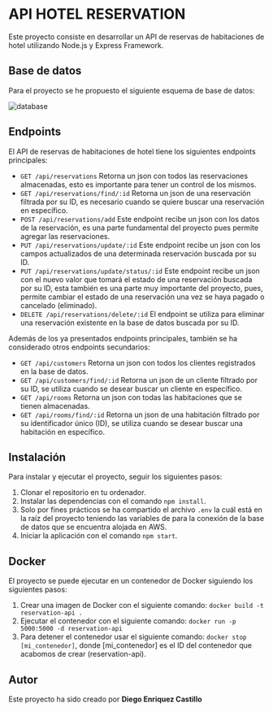 # API HOTEL RESERVATION

Este proyecto consiste en desarrollar un API de reservas de habitaciones de hotel utilizando Node.js y Express Framework.

## Base de datos

Para el proyecto se he propuesto el siguiente esquema de base de datos: 

![database](https://user-images.githubusercontent.com/62448385/233517645-9db060aa-263d-4d2f-a57e-8ef90b206bc4.png)


## Endpoints

El API de reservas de habitaciones de hotel tiene los siguientes endpoints principales: 

 - `GET /api/reservations` Retorna un json con todos las reservaciones almacenadas, esto es importante para tener un control de los mismos.
 - `GET /api/reservations/find/:id` Retorna un json de una reservación filtrada por su ID, es necesario cuando se quiere buscar una reservación en específico.
 - `POST /api/reservations/add` Este endpoint recibe un json con los datos de la reservación, es una parte fundamental del proyecto pues permite agregar las reservaciones.
 - `PUT /api/reservations/update/:id` Este endpoint recibe un json con los campos actualizados de una determinada reservación buscada por su ID.
 - `PUT /api/reservations/update/status/:id` Este endpoint recibe un json con el nuevo valor que tomará el estado de una reservación buscada por su ID, esta también es una parte muy importante del proyecto, pues, permite cambiar el estado de una reservación una vez se haya pagado o cancelado (eliminado).
 - `DELETE /api/reservations/delete/:id` El endpoint se utiliza para eliminar una reservación existente en la base de datos buscada por su ID.
 
 Además de los ya presentados endpoints principales, también se ha considerado otros endpoints secundarios:
 
 - `GET /api/customers` Retorna un json con todos los clientes registrados en la base de datos.
 - `GET /api/customers/find/:id` Retorna un json de un cliente filtrado por su ID, se utiliza cuando se desear buscar un cliente en específico.
 - `GET /api/rooms` Retorna un json con todas las habitaciones que se tienen almacenadas.
 - `GET /api/rooms/find/:id` Retorna un json de una habitación filtrado por su identificador único (ID), se utiliza cuando se desear buscar una habitación en específico.

## Instalación

Para instalar y ejecutar el proyecto, seguir los siguientes pasos:

1. Clonar el repositorio en tu ordenador.
2. Instalar las dependencias con el comando `npm install`.
3. Solo por fines prácticos se ha compartido el archivo `.env` la cuál está en la raíz del proyecto teniendo las variables de para la conexión de la base de datos que se encuentra alojada en AWS.
4. Iniciar la aplicación con el comando `npm start`.

## Docker

El proyecto se puede ejecutar en un contenedor de Docker siguiendo los siguientes pasos:

1. Crear una imagen de Docker con el siguiente comando: `docker build -t reservation-api .`
2. Ejecutar el contenedor con el siguiente comando: `docker run -p 5000:5000 -d reservation-api`
3. Para detener el contenedor usar el siguiente comando: `docker stop [mi_contenedor]`, donde [mi_contenedor] es el ID del contenedor que acabomos de crear (reservation-api).

## Autor

Este proyecto ha sido creado por **Diego Enriquez Castillo**
